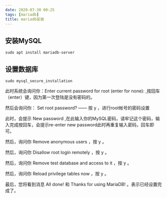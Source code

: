 ```yaml
---
date: 2020-07-30 00:25
tags: [mariadb]
title: mariadb安装
---
```


## 安装MySQL

`sudo apt install mariadb-server`

## 设置数据库

`sudo mysql_secure_installation`

此时系统会询问你：Enter current password for root (enter for none): ,按回车（enter）键，因为第一次登陆是没有密码的。

然后会询问你： Set root password? —— 按 y ，进行root帐号的密码设置

此时，会提示 New password ,在此输入你的MySQL密码，请牢记这个密码，输入完成按回车，会提示re-enter new password此时再重复输入密码，回车即可。

然后，询问你 Remove anonymous users ，按 y 。

然后，询问你 Disallow root login remotely ，按 y 。

然后，询问你 Remove test database and access to it ，按 y 。

然后，询问你 Reload privilege tables now ，按 y 。

最后，您将看到消息 All done! 和 Thanks for using MariaDB! 。表示已经设置完成了。